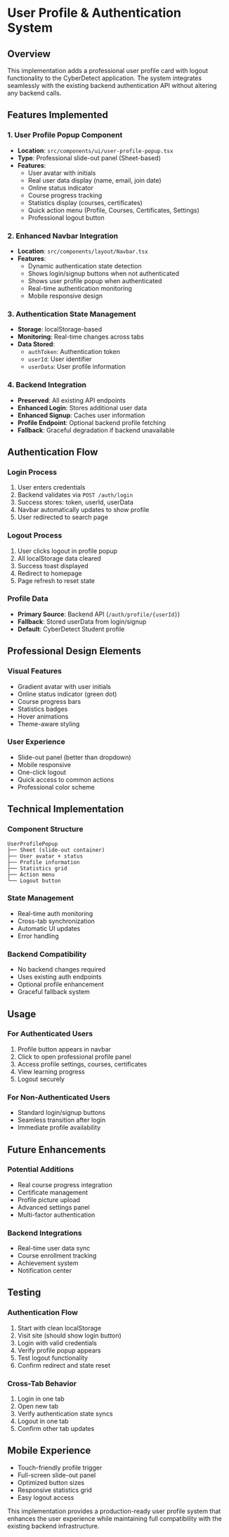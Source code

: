 # User Profile & Authentication System

## Overview
This implementation adds a professional user profile card with logout functionality to the CyberDetect application. The system integrates seamlessly with the existing backend authentication API without altering any backend calls.

## Features Implemented

### 1. User Profile Popup Component
- **Location**: `src/components/ui/user-profile-popup.tsx`
- **Type**: Professional slide-out panel (Sheet-based)
- **Features**:
  - User avatar with initials
  - Real user data display (name, email, join date)
  - Online status indicator
  - Course progress tracking
  - Statistics display (courses, certificates)
  - Quick action menu (Profile, Courses, Certificates, Settings)
  - Professional logout button

### 2. Enhanced Navbar Integration
- **Location**: `src/components/layout/Navbar.tsx`
- **Features**:
  - Dynamic authentication state detection
  - Shows login/signup buttons when not authenticated
  - Shows user profile popup when authenticated
  - Real-time authentication monitoring
  - Mobile responsive design

### 3. Authentication State Management
- **Storage**: localStorage-based
- **Monitoring**: Real-time changes across tabs
- **Data Stored**:
  - `authToken`: Authentication token
  - `userId`: User identifier
  - `userData`: User profile information

### 4. Backend Integration
- **Preserved**: All existing API endpoints
- **Enhanced Login**: Stores additional user data
- **Enhanced Signup**: Caches user information
- **Profile Endpoint**: Optional backend profile fetching
- **Fallback**: Graceful degradation if backend unavailable

## Authentication Flow

### Login Process
1. User enters credentials
2. Backend validates via `POST /auth/login`
3. Success stores: token, userId, userData
4. Navbar automatically updates to show profile
5. User redirected to search page

### Logout Process
1. User clicks logout in profile popup
2. All localStorage data cleared
3. Success toast displayed
4. Redirect to homepage
5. Page refresh to reset state

### Profile Data
- **Primary Source**: Backend API (`/auth/profile/{userId}`)
- **Fallback**: Stored userData from login/signup
- **Default**: CyberDetect Student profile

## Professional Design Elements

### Visual Features
- Gradient avatar with user initials
- Online status indicator (green dot)
- Course progress bars
- Statistics badges
- Hover animations
- Theme-aware styling

### User Experience
- Slide-out panel (better than dropdown)
- Mobile responsive
- One-click logout
- Quick access to common actions
- Professional color scheme

## Technical Implementation

### Component Structure
```
UserProfilePopup
├── Sheet (slide-out container)
├── User avatar + status
├── Profile information
├── Statistics grid
├── Action menu
└── Logout button
```

### State Management
- Real-time auth monitoring
- Cross-tab synchronization
- Automatic UI updates
- Error handling

### Backend Compatibility
- No backend changes required
- Uses existing auth endpoints
- Optional profile enhancement
- Graceful fallback system

## Usage

### For Authenticated Users
1. Profile button appears in navbar
2. Click to open professional profile panel
3. Access profile settings, courses, certificates
4. View learning progress
5. Logout securely

### For Non-Authenticated Users
- Standard login/signup buttons
- Seamless transition after login
- Immediate profile availability

## Future Enhancements

### Potential Additions
- Real course progress integration
- Certificate management
- Profile picture upload
- Advanced settings panel
- Multi-factor authentication

### Backend Integrations
- Real-time user data sync
- Course enrollment tracking
- Achievement system
- Notification center

## Testing

### Authentication Flow
1. Start with clean localStorage
2. Visit site (should show login button)
3. Login with valid credentials
4. Verify profile popup appears
5. Test logout functionality
6. Confirm redirect and state reset

### Cross-Tab Behavior
1. Login in one tab
2. Open new tab
3. Verify authentication state syncs
4. Logout in one tab
5. Confirm other tab updates

## Mobile Experience
- Touch-friendly profile trigger
- Full-screen slide-out panel
- Optimized button sizes
- Responsive statistics grid
- Easy logout access

This implementation provides a production-ready user profile system that enhances the user experience while maintaining full compatibility with the existing backend infrastructure.

